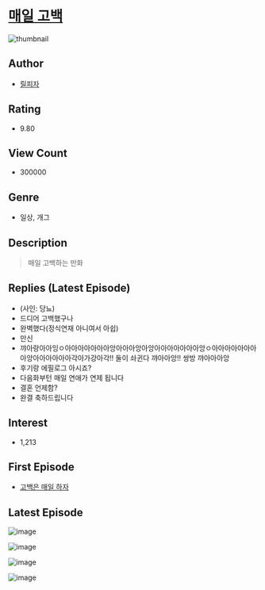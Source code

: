 # [매일 고백](https://comic.naver.com/bestChallenge/list?titleId=791694)
![thumbnail](https://image-comic.pstatic.net/user_contents_data/challenge_comic/2022/03/03/341787/thumbnail_202x164f71d137f_5603_43b1_8f4a_960313826673_00002376.JPEG)

## Author
- [릴피자](https://comic.naver.com/artistTitle?id=341787)

## Rating
- 9.80

## View Count
- 300000

## Genre
- 일상, 개그

## Description
> 매일 고백하는 만화

## Replies (Latest Episode)
- (사인: 당뇨)
- 드디어 고백했구나
- 완벽했다(정식연재 아니여서 아쉽)
- 만신
- 꺄아랑아아잉ㅇ아아아아아아아앙아아아앙아앙아아아아아아아앙ㅇ아아아아아아아아앙아아아아아아각아가강아각!! 둘이 솨귄다 꺄아아앙!! 쌍방 꺄아아아앙
- 후기랑 에필로그 아시죠?
- 다음화부턴 매일 연애가 연제 됩니다
- 결혼 언제함?
- 완결 축하드립니다

## Interest
- 1,213

## First Episode
- [고백은 매일 하자](https://comic.naver.com/bestChallenge/detail?titleId=791694&no=1)

## Latest Episode
![image](https://image-comic.pstatic.net/user_contents_data/challenge_comic/2022/09/28/341787/upload_7363439701538190180.jpeg)

![image](https://image-comic.pstatic.net/user_contents_data/challenge_comic/2022/09/28/341787/upload_3918470536726132838.jpeg)

![image](https://image-comic.pstatic.net/user_contents_data/challenge_comic/2022/09/28/341787/upload_7377849699823268405.jpeg)

![image](https://image-comic.pstatic.net/user_contents_data/challenge_comic/2022/09/28/341787/upload_3486457055826555954.jpeg)
